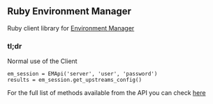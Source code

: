 ## Ruby Environment Manager

Ruby client library for [Environment Manager](https://github.com/trainline/environment-manager)

### tl;dr

Normal use of the Client

```
em_session = EMApi('server', 'user', 'password')
results = em_session.get_upstreams_config()
```

For the full list of methods available from the API you can check [here]()
